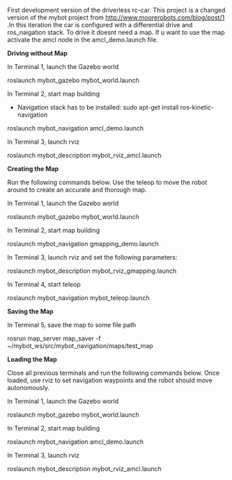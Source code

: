 First development version of the driverless rc-car. This project is a changed version of the mybot project from http://www.moorerobots.com/blog/post/1 .In this iteration the car is configured with a differential drive and ros_naigation stack. 
To drive it doesnt need a map. If u want to use the map activate the amcl node in the amcl_demo.launch file.
 
**Driving without Map** 

In Terminal 1, launch the Gazebo world

roslaunch mybot_gazebo mybot_world.launch


In Terminal 2, start map building
- Navigation stack has to be installed: sudo apt-get install ros-kinetic-navigation

roslaunch mybot_navigation amcl_demo.launch


In Terminal 3, launch rviz

roslaunch mybot_description mybot_rviz_amcl.launch
 
 
**Creating the Map**

Run the following commands below. Use the teleop to move the robot around to create an accurate and thorough map.

In Terminal 1, launch the Gazebo world

roslaunch mybot_gazebo mybot_world.launch

In Terminal 2, start map building

roslaunch mybot_navigation gmapping_demo.launch


In Terminal 3, launch rviz and set the following parameters:

roslaunch mybot_description mybot_rviz_gmapping.launch


In Terminal 4, start teleop

roslaunch mybot_navigation mybot_teleop.launch


**Saving the Map**

In Terminal 5, save the map to some file path

rosrun map_server map_saver -f ~/mybot_ws/src/mybot_navigation/maps/test_map


**Loading the Map**

Close all previous terminals and run the following commands below. Once loaded, use rviz to set navigation waypoints and the robot should move autonomously.

In Terminal 1, launch the Gazebo world

roslaunch mybot_gazebo mybot_world.launch


In Terminal 2, start map building

roslaunch mybot_navigation amcl_demo.launch


In Terminal 3, launch rviz

roslaunch mybot_description mybot_rviz_amcl.launch

